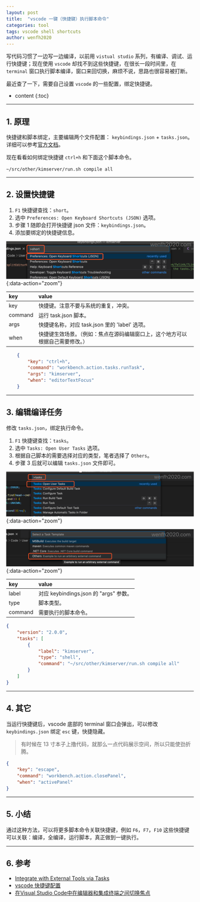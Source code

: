 ```yaml
---
layout: post
title:  "vscode 一键（快捷键）执行脚本命令"
categories: tool
tags: vscode shell shortcuts
author: wenfh2020
---
```


写代码习惯了一边写一边编译，以前用 `vistual studio` 系列，有编译、调试、运行快捷键；现在使用 `vscode` 却找不到这些快捷键，在很长一段时间里，在 `terminal` 窗口执行脚本编译，窗口来回切换，麻烦不说，思路也很容易被打断。

最近查了一下，需要自己设置 `vscode` 的一些配置，绑定快捷键。




* content
{:toc}

---

## 1. 原理

快捷键和脚本绑定，主要编辑两个文件配置： `keybindings.json` + `tasks.json`。详细可以参考[官方文档](https://code.visualstudio.com/docs/editor/tasks#_binding-keyboard-shortcuts-to-tasks)。

现在看看如何绑定快捷键 `ctrl+h` 和下面这个脚本命令。

```shell
~/src/other/kimserver/run.sh compile all
```

---

## 2. 设置快捷键

1. `F1` 快捷键查找：`short`。
2. 选中 `Preferences: Open Keyboard Shortcuts (JSON)` 选项。
3. 步骤 1 随即会打开快捷键 json 文件：`keybindings.json`。
4. 添加要绑定的快捷键信息。

![快捷键设置](/images/2020-10-24-17-25-43.png){:data-action="zoom"}

| key     | value                                                                          |
| :------ | :----------------------------------------------------------------------------- |
| key     | 快捷键。注意不要与系统的重复，冲突。                                           |
| command | 运行 task.json 脚本。                                                          |
| args    | 快捷键名称，对应 task.json 里的 'label' 选项。                                 |
| when    | 快捷键生效场景。（例如：焦点在源码编辑窗口上，这个地方可以根据自己需要修改。） |

```json
    {
        "key": "ctrl+h",
        "command": "workbench.action.tasks.runTask",
        "args": "kimserver",
        "when": "editorTextFocus"
    }
```

---

## 3. 编辑编译任务

修改 `tasks.json`，绑定执行命令。

1. `F1` 快捷键查找：`tasks`。
2. 选中 `Tasks: Open User Tasks` 选项。
3. 根据自己脚本的需要选择对应的类型，笔者选择了 `Others`。
4. 步骤 3 后就可以编辑 `tasks.json` 文件即可。

![编辑 tasks.json](/images/2020-10-24-17-55-14.png){:data-action="zoom"}

![编辑 tasks.json](/images/2020-10-24-17-57-16.png){:data-action="zoom"}

| key     | value                                  |
| :------ | :------------------------------------- |
| label   | 对应 keybindings.json 的 "args" 参数。 |
| type    | 脚本类型。                             |
| command | 需要执行的脚本命令。                   |

```json
{
    "version": "2.0.0",
    "tasks": [
        {
            "label": "kimserver",
            "type": "shell",
            "command": "~/src/other/kimserver/run.sh compile all"
        }
    ]
}
```

---

## 4. 其它

当运行快捷键后，vscode 底部的 terminal 窗口会弹出，可以修改 `keybindings.json` 绑定 `esc` 键，快捷隐藏。

> 有时候在 13 寸本子上撸代码，就那么一点代码展示空间，所以只能使劲折腾。

``` json
{
    "key": "escape",
    "command": "workbench.action.closePanel",
    "when": "activePanel"
}
```

---

## 5. 小结

通过这种方法，可以将更多脚本命令关联快捷键，例如 `F6`，`F7`，`F10` 这些快捷键可以关联：编译，全编译，运行脚本，真正做到一键执行。

---

## 6. 参考

* [Integrate with External Tools via Tasks](https://code.visualstudio.com/docs/editor/tasks#_binding-keyboard-shortcuts-to-tasks)
* [vscode 快捷键配置](https://www.cnblogs.com/JohnRain/p/10361940.html)
* [在Visual Studio Code中在编辑器和集成终端之间切换焦点](https://blog.csdn.net/CHCH998/article/details/106451078)
